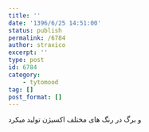 ```yaml
---
title: ''
date: '1396/6/25 14:51:00'
status: publish
permalink: /6784
author: straxico
excerpt: ''
type: post
id: 6784
category:
    - tytomood
tag: []
post_format: []
---
```

و برگ در رنگ های مختلف اکسیژن تولید میکرد